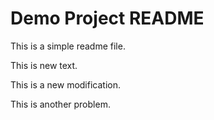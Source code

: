 # Demo Project README

This is a simple readme file.

This is new text.

This is a new modification.

This is another problem.